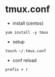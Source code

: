 # tmux.conf

* install (centos)

```
yum install -y tmux
```

* setup

```
touch ~/.tmux.conf
```

* conf reload

```
prefix + r
```
